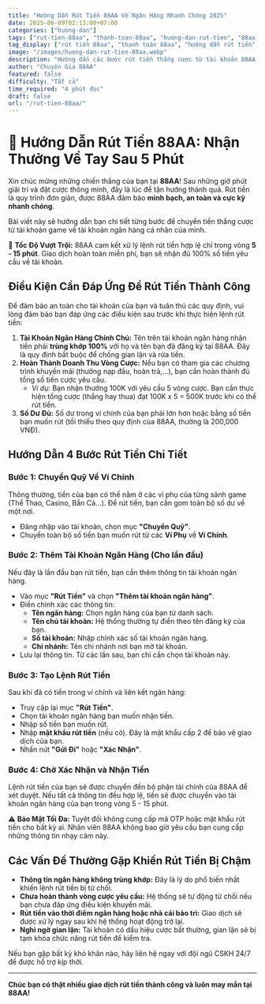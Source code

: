 ```yaml
---
title: "Hướng Dẫn Rút Tiền 88AA Về Ngân Hàng Nhanh Chóng 2025"
date: 2025-06-09T02:13:00+07:00
categories: ["huong-dan"]
tags: ["rut-tien-88aa", "thanh-toan-88aa", "huong-dan-rut-tien", "88aa-uy-tin", "huong-dan-88aa"]
tag_display: ["rút tiền 88aa", "thanh toán 88aa", "hướng dẫn rút tiền", "88aa uy tín", "hướng dẫn 88aa"]
image: "/images/huong-dan-rut-tien-88aa.webp"
description: "Hướng dẫn các bước rút tiền thắng cược từ tài khoản 88AA về tài khoản ngân hàng cá nhân một cách an toàn, nhanh chóng và hoàn toàn không mất phí."
author: "Chuyên Gia 88AA"
featured: false
difficulty: "Tất cả"
time_required: "4 phút đọc"
draft: false
url: "/rut-tien-88aa/"
---
```


# 💸 Hướng Dẫn Rút Tiền 88AA: Nhận Thưởng Về Tay Sau 5 Phút

Xin chúc mừng những chiến thắng của bạn tại **88AA**! Sau những giờ phút giải trí và đặt cược thông minh, đây là lúc để tận hưởng thành quả. Rút tiền là quy trình đơn giản, được 88AA đảm bảo **minh bạch, an toàn và cực kỳ nhanh chóng**.

Bài viết này sẽ hướng dẫn bạn chi tiết từng bước để chuyển tiền thắng cược từ tài khoản game về tài khoản ngân hàng cá nhân của mình.

<div class="highlight-box">
🚀 <strong>Tốc Độ Vượt Trội:</strong> 88AA cam kết xử lý lệnh rút tiền hợp lệ chỉ trong vòng <strong>5 - 15 phút</strong>. Giao dịch hoàn toàn miễn phí, bạn sẽ nhận đủ 100% số tiền yêu cầu về tài khoản.
</div>

## Điều Kiện Cần Đáp Ứng Để Rút Tiền Thành Công

Để đảm bảo an toàn cho tài khoản của bạn và tuân thủ các quy định, vui lòng đảm bảo bạn đáp ứng các điều kiện sau trước khi thực hiện lệnh rút tiền:

1.  **Tài Khoản Ngân Hàng Chính Chủ:** Tên trên tài khoản ngân hàng nhận tiền phải **trùng khớp 100%** với họ và tên bạn đã đăng ký tại 88AA. Đây là quy định bắt buộc để chống gian lận và rửa tiền.
2.  **Hoàn Thành Doanh Thu Vòng Cược:** Nếu bạn có tham gia các chương trình khuyến mãi (thưởng nạp đầu, hoàn trả,...), bạn cần hoàn thành đủ tổng số tiền cược yêu cầu.
    * *Ví dụ:* Bạn nhận thưởng 100K với yêu cầu 5 vòng cược. Bạn cần thực hiện tổng cược (thắng hay thua) đạt 100K x 5 = 500K trước khi có thể rút tiền.
3.  **Số Dư Đủ:** Số dư trong ví chính của bạn phải lớn hơn hoặc bằng số tiền bạn muốn rút (tối thiểu theo quy định của 88AA, thường là 200,000 VNĐ).

## Hướng Dẫn 4 Bước Rút Tiền Chi Tiết

### Bước 1: Chuyển Quỹ Về Ví Chính
Thông thường, tiền của bạn có thể nằm ở các ví phụ của từng sảnh game (Thể Thao, Casino, Bắn Cá...). Để rút tiền, bạn cần gom toàn bộ số dư về một nơi.
-   Đăng nhập vào tài khoản, chọn mục **"Chuyển Quỹ"**.
-   Chuyển toàn bộ số tiền bạn muốn rút từ các **Ví Phụ** về **Ví Chính**.

### Bước 2: Thêm Tài Khoản Ngân Hàng (Cho lần đầu)
Nếu đây là lần đầu bạn rút tiền, bạn cần thêm thông tin tài khoản ngân hàng.
-   Vào mục **"Rút Tiền"** và chọn **"Thêm tài khoản ngân hàng"**.
-   Điền chính xác các thông tin:
    -   **Tên ngân hàng:** Chọn ngân hàng của bạn từ danh sách.
    -   **Tên chủ tài khoản:** Hệ thống thường tự điền theo tên đăng ký của bạn.
    -   **Số tài khoản:** Nhập chính xác số tài khoản ngân hàng.
    -   **Chi nhánh:** Tên chi nhánh nơi bạn mở tài khoản.
-   Lưu lại thông tin. Từ các lần sau, bạn chỉ cần chọn tài khoản này.

### Bước 3: Tạo Lệnh Rút Tiền
Sau khi đã có tiền trong ví chính và liên kết ngân hàng:
-   Truy cập lại mục **"Rút Tiền"**.
-   Chọn tài khoản ngân hàng bạn muốn nhận tiền.
-   Nhập số tiền bạn muốn rút.
-   Nhập **mật khẩu rút tiền** (nếu có). Đây là mật khẩu cấp 2 để bảo vệ giao dịch của bạn.
-   Nhấn nút **"Gửi Đi"** hoặc **"Xác Nhận"**.

### Bước 4: Chờ Xác Nhận và Nhận Tiền
Lệnh rút tiền của bạn sẽ được chuyển đến bộ phận tài chính của 88AA để xét duyệt. Nếu tất cả thông tin đều hợp lệ, tiền sẽ được chuyển vào tài khoản ngân hàng của bạn trong vòng 5 - 15 phút.

<div class="warning-box">
⚠️ <strong>Bảo Mật Tối Đa:</strong> Tuyệt đối không cung cấp mã OTP hoặc mật khẩu rút tiền cho bất kỳ ai. Nhân viên 88AA không bao giờ yêu cầu bạn cung cấp những thông tin nhạy cảm này.
</div>

## Các Vấn Đề Thường Gặp Khiến Rút Tiền Bị Chậm
-   **Thông tin ngân hàng không trùng khớp:** Đây là lý do phổ biến nhất khiến lệnh rút tiền bị từ chối.
-   **Chưa hoàn thành vòng cược yêu cầu:** Hệ thống sẽ tự động từ chối nếu bạn chưa đáp ứng điều kiện khuyến mãi.
-   **Rút tiền vào thời điểm ngân hàng hoặc nhà cái bảo trì:** Giao dịch sẽ được xử lý ngay sau khi hệ thống hoạt động trở lại.
-   **Nghi ngờ gian lận:** Tài khoản có dấu hiệu cược bất thường, gian lận sẽ bị tạm khóa chức năng rút tiền để kiểm tra.

Nếu bạn gặp bất kỳ khó khăn nào, hãy liên hệ ngay với đội ngũ CSKH 24/7 để được hỗ trợ kịp thời.

---

**Chúc bạn có thật nhiều giao dịch rút tiền thành công và luôn may mắn tại 88AA!**